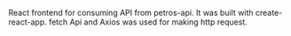 React frontend for consuming API from petros-api. It was built with create-react-app. fetch Api and Axios was used for making http request.